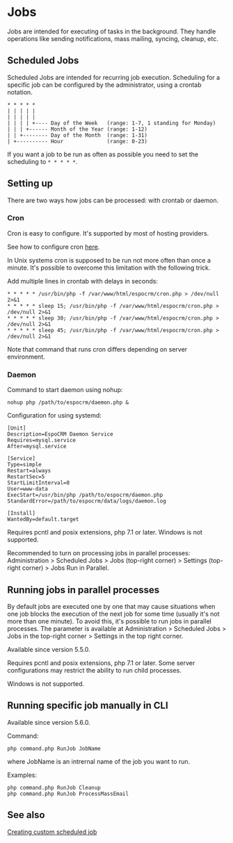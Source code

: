 # Jobs

Jobs are intended for executing of tasks in the background. They handle operations like sending notifications, mass mailing, syncing, cleanup, etc.

## Scheduled Jobs

Scheduled Jobs are intended for recurring job execution. Scheduling for a specific job can be configured by the administrator, using a crontab notation.

```
* * * * *
| | | | |
| | | | |
| | | | +---- Day of the Week   (range: 1-7, 1 standing for Monday)
| | | +------ Month of the Year (range: 1-12)
| | +-------- Day of the Month  (range: 1-31)
| +---------- Hour              (range: 0-23)
```

If you want a job to be run as often as possible you need to set the scheduling to `* * * * *`.

## Setting up

There are two ways how jobs can be processed: with crontab or daemon.

### Cron

Cron is easy to configure. It's supported by most of hosting providers. 

See how to configure cron [here](server-configuration.md#setup-a-crontab).

In Unix systems cron is supposed to be run not more often than once a minute. It's possible to overcome this limitation with the following trick.

Add multiple lines in crontab with delays in seconds:

```
* * * * * /usr/bin/php -f /var/www/html/espocrm/cron.php > /dev/null 2>&1
* * * * * sleep 15; /usr/bin/php -f /var/www/html/espocrm/cron.php > /dev/null 2>&1
* * * * * sleep 30; /usr/bin/php -f /var/www/html/espocrm/cron.php > /dev/null 2>&1
* * * * * sleep 45; /usr/bin/php -f /var/www/html/espocrm/cron.php > /dev/null 2>&1
```

Note that command that runs cron differs depending on server environment.

### Daemon

Command to start daemon using nohup:

```
nohup php /path/to/espocrm/daemon.php &
```

Configuration for using systemd:

```
[Unit]
Description=EspoCRM Daemon Service
Requires=mysql.service
After=mysql.service

[Service]
Type=simple
Restart=always
RestartSec=5
StartLimitInterval=0
User=www-data
ExecStart=/usr/bin/php /path/to/espocrm/daemon.php
StandardError=/path/to/espocrm/data/logs/daemon.log

[Install]
WantedBy=default.target
```

Requires pcntl and posix extensions, php 7.1 or later. Windows is not supported.

Recommended to turn on processing jobs in parallel processes: Administration > Scheduled Jobs > Jobs (top-right corner) > Settings (top-right corner) > Jobs Run in Parallel.

## Running jobs in parallel processes

By default jobs are executed one by one that may cause situations when one job blocks the execution of the next job for some time (usually it's not more than one minute). To avoid this, it's possible to run jobs in parallel processes. The parameter is available at Administration > Scheduled Jobs > Jobs in the top-right corner > Settings in the top right corner.

Available since version 5.5.0.

Requires pcntl and posix extensions, php 7.1 or later. Some server configurations may restrict the ability to run child processes.

Windows is not supported.

## Running specific job manually in CLI

Available since version 5.6.0.

Command:
```
php command.php RunJob JobName
```
where JobName is an intrernal name of the job you want to run.

Examples:
```
php command.php RunJob Cleanup
php command.php RunJob ProcessMassEmail
```

## See also

[Creating custom scheduled job](../development/scheduled-job.md)
